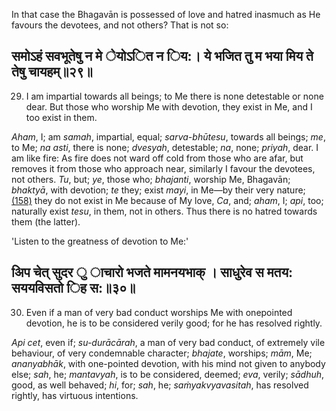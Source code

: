 In that case the Bhagavān is possessed of love and hatred inasmuch as He favours the devotees, and not others? That is not so:

## समोऽहं सवभूतेषु न मे ेयोऽित न िय:। ये भजित तु म भया मिय ते तेषु चायहम्॥२९॥

29. I am impartial towards all beings; to Me there is none detestable or none dear. But those who worship Me with devotion, they exist in Me, and I too exist in them.

*Aham*, I; am *samah*, impartial, equal; *sarva-bhūtesu*, towards all beings; *me*, to Me; *na asti*, there is none; *dvesyah*, detestable; *na*, none; *priyah*, dear. I am like fire: As fire does not ward off cold from those who are afar, but removes it from those who approach near, similarly I favour the devotees, not others. *Tu*, but; *ye*, those who; *bhajanti*, worship Me, Bhagavān; *bhaktyā*, with devotion; *te* they; exist *mayi*, in Me—by their very nature; [\(158\)](#page--1-0) they do not exist in Me because of My love, *Ca*, and; *aham*, I; *api*, too; naturally exist *tesu*, in them, not in others. Thus there is no hatred towards them (the latter).

'Listen to the greatness of devotion to Me:'

## अिप चेत् सुदर ु ाचारो भजते मामनयभाक् । साधुरेव स मतय: सययविसतो िह स:॥३०॥

30. Even if a man of very bad conduct worships Me with onepointed devotion, he is to be considered verily good; for he has resolved rightly.

*Api cet*, even if; *su-durācārah*, a man of very bad conduct, of extremely vile behaviour, of very condemnable character; *bhajate*, worships; *mām*, Me; *ananyabhāk*, with one-pointed devotion, with his mind not given to anybody else; *sah*, he; *mantavyah*, is to be considered, deemed; *eva*, verily; *sādhuh*, good, as well behaved; *hi*, for; *sah*, he; *saṁyakvyavasitah*, has resolved rightly, has virtuous intentions.